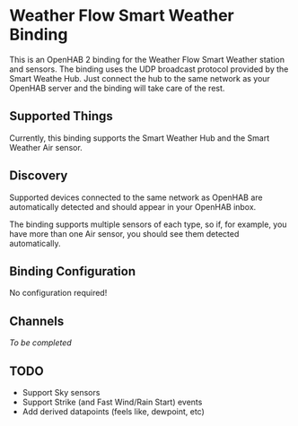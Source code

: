 # Weather Flow Smart Weather Binding

This is an OpenHAB 2 binding for the Weather Flow Smart Weather station and sensors. The binding uses the UDP broadcast protocol provided by the Smart Weathe Hub. Just connect the hub to the same network as your OpenHAB server and the binding will take care of the rest.

## Supported Things

Currently, this binding supports the Smart Weather Hub and the Smart Weather Air sensor. 

## Discovery

Supported devices connected to the same network as OpenHAB are automatically detected and should appear in your OpenHAB inbox. 

The binding supports multiple sensors of each type, so if, for example, you have more than one Air sensor, you should see them detected automatically.

## Binding Configuration

No configuration required!

## Channels

_To be completed_

## TODO

- Support Sky sensors
- Support Strike (and Fast Wind/Rain Start) events
- Add derived datapoints (feels like, dewpoint, etc)
